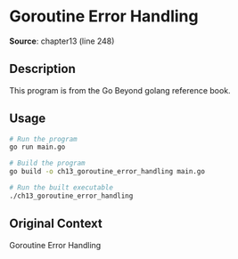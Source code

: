 # Goroutine Error Handling

**Source**: chapter13 (line 248)

## Description

This program is from the Go Beyond golang reference book.

## Usage

```bash
# Run the program
go run main.go

# Build the program
go build -o ch13_goroutine_error_handling main.go

# Run the built executable
./ch13_goroutine_error_handling
```

## Original Context

Goroutine Error Handling
